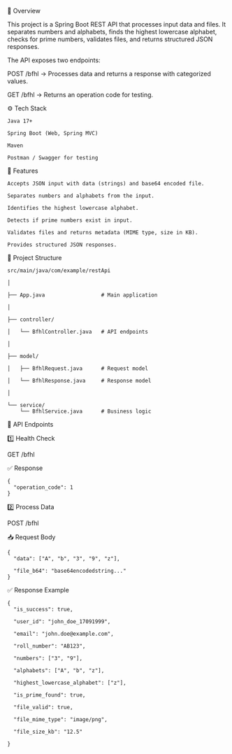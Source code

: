 📌 Overview


This project is a Spring Boot REST API that processes input data and files.
It separates numbers and alphabets, finds the highest lowercase alphabet, checks for prime numbers, validates files, and returns structured JSON responses.

The API exposes two endpoints:

POST /bfhl → Processes data and returns a response with categorized values.

GET /bfhl → Returns an operation code for testing.

⚙️ Tech Stack


    Java 17+
    
    Spring Boot (Web, Spring MVC)
    
    Maven
    
    Postman / Swagger for testing

🚀 Features


    Accepts JSON input with data (strings) and base64 encoded file.
    
    Separates numbers and alphabets from the input.
    
    Identifies the highest lowercase alphabet.
    
    Detects if prime numbers exist in input.
    
    Validates files and returns metadata (MIME type, size in KB).
    
    Provides structured JSON responses.
    
📂 Project Structure


    src/main/java/com/example/restApi
    
    │
    
    ├── App.java                  # Main application
    
    │
    
    ├── controller/
    
    │   └── BfhlController.java   # API endpoints
    
    │
    
    ├── model/
    
    │   ├── BfhlRequest.java      # Request model
    
    │   └── BfhlResponse.java     # Response model
    
    │
    
    └── service/
        └── BfhlService.java      # Business logic
    
    
🔑 API Endpoints


1️⃣ Health Check

GET /bfhl

✅ Response

    {
      "operation_code": 1
    }

2️⃣ Process Data

POST /bfhl

📥 Request Body

    {
      "data": ["A", "b", "3", "9", "z"],
      
      "file_b64": "base64encodedstring..."
    }

✅ Response Example

    {
      "is_success": true,
      
      "user_id": "john_doe_17091999",
      
      "email": "john.doe@example.com",
      
      "roll_number": "AB123",
      
      "numbers": ["3", "9"],
      
      "alphabets": ["A", "b", "z"],
      
      "highest_lowercase_alphabet": ["z"],
      
      "is_prime_found": true,
      
      "file_valid": true,
      
      "file_mime_type": "image/png",
      
      "file_size_kb": "12.5"
      
    }
